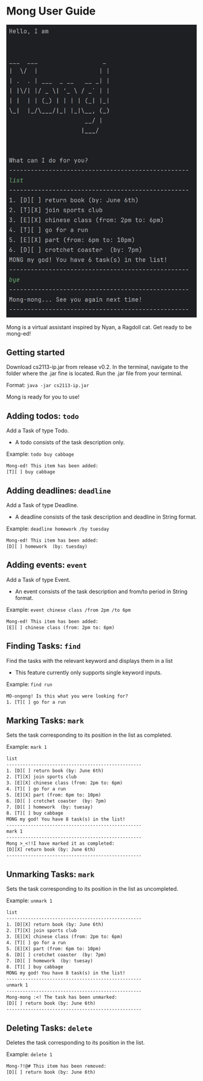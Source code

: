 # Mong User Guide

![img.png](preview.png)

Mong is a virtual assistant inspired by Nyan, a Ragdoll cat. Get ready to be mong-ed!

## Getting started
Download cs2113-ip.jar from release v0.2. 
In the terminal, navigate to the folder where the .jar fine is located.
Run the .jar file from your terminal.

Format: `java -jar cs2113-ip.jar`

Mong is ready for you to use!

## Adding todos: ```todo```

Add a Task of type Todo.
* A todo consists of the task description only.

Example: `todo buy cabbage`

```
Mong-ed! This item has been added: 
[T][ ] buy cabbage
```

## Adding deadlines: ```deadline```

Add a Task of type Deadline.
* A deadline consists of the task description and deadline in String format.

Example: `deadline homework /by tuesday`

```
Mong-ed! This item has been added: 
[D][ ] homework  (by: tuesday)
```

## Adding events: ```event```

Add a Task of type Event.
* An event consists of the task description and from/to period in String format.

Example: `event chinese class /from 2pm /to 6pm`

```
Mong-ed! This item has been added: 
[E][ ] chinese class (from: 2pm to: 6pm)
```
## Finding Tasks: ```find```

Find the tasks with the relevant keyword and displays them in a list
* This feature currently only supports single keyword inputs.

Example: `find run`

```
MO-ongong! Is this what you were looking for?
1. [T][ ] go for a run
```
## Marking Tasks: ```mark```

Sets the task corresponding to its position in the list as completed.

Example: `mark 1`

```
list
--------------------------------------------------
1. [D][ ] return book (by: June 6th)
2. [T][X] join sports club
3. [E][X] chinese class (from: 2pm to: 6pm)
4. [T][ ] go for a run
5. [E][X] part (from: 6pm to: 10pm)
6. [D][ ] crotchet coaster  (by: 7pm)
7. [D][ ] homework  (by: tuesay)
8. [T][ ] buy cabbage
MONG my god! You have 8 task(s) in the list!
--------------------------------------------------
mark 1
--------------------------------------------------
Mong >_<!!I have marked it as completed:
[D][X] return book (by: June 6th)
--------------------------------------------------
```

## Unmarking Tasks: ```mark```

Sets the task corresponding to its position in the list as uncompleted.

Example: `unmark 1`

```
list
--------------------------------------------------
1. [D][X] return book (by: June 6th)
2. [T][X] join sports club
3. [E][X] chinese class (from: 2pm to: 6pm)
4. [T][ ] go for a run
5. [E][X] part (from: 6pm to: 10pm)
6. [D][ ] crotchet coaster  (by: 7pm)
7. [D][ ] homework  (by: tuesay)
8. [T][ ] buy cabbage
MONG my god! You have 8 task(s) in the list!
--------------------------------------------------
unmark 1
--------------------------------------------------
Mong-mong :<! The task has been unmarked:
[D][ ] return book (by: June 6th)
--------------------------------------------------
```

## Deleting Tasks: ```delete```

Deletes the task corresponding to its position in the list.

Example: `delete 1`

```
Mong-?!@# This item has been removed: 
[D][ ] return book (by: June 6th)
```

